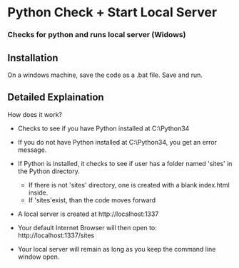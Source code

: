 # Python Check + Start Local Server

### Checks for python and runs local server (Widows)

Installation
------------
On a windows machine, save the code as a .bat file. Save and run.


Detailed Explaination
-----------
How does it work? 

* Checks to see if you have Python installed at C:\Python34

* If you do not have Python installed at C:\Python34, you get an error message.

* If Python is installed, it checks to see if user has a folder named 'sites' in the Python directory.

  * If there is not 'sites' directory, one is created with a blank index.html inside.
  * If 'sites'exist, than the code moves forward

* A local server is created at http://localhost:1337

* Your default Internet Browser will then open to: http://localhost:1337/sites

* Your local server will remain as long as you keep the command line window open.
